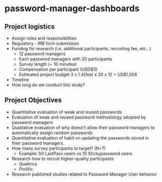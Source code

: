 # password-manager-dashboards

## Project logistics
+ Assign roles and responsibilities
+ Regulatory - IRB form submission
+ Funding for research (i.e. additional participants, recruiting fee, etc…)
  + 12 password managers
  + Each password managers with 20 participants
  + Survey length (~ 10 minutes)
  + Compensation per participant (USD$3)
  + Estimated project budget 3 x 1.4(fee) x 20 x 12 = US$1,008
+ Timeline 
+ How long do we conduct this study? 

## Project Objectives
+ Quantitative evaluation of weak and reused passwords
+ Evaluation of weak and reused password methodology adopted by password managers
+ Qualitative evaluation of why doesn’t allow their password managers to automatically assign random passwords
+ Quantitative evaluation of habit on updating the passwords stored in their password managers.
+ How many survey participants to target? (N=?)
  + Example: 50 LastPass users vs 10 Stickypassword users
+ Research how to recruit higher-quality participants
  + Qualtrics
  + Prolific
+ Research published studies related to Password Manager User behavior
